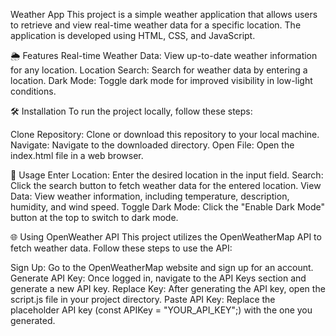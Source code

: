 Weather App
This project is a simple weather application that allows users to retrieve and view real-time weather data for a specific location. The application is developed using HTML, CSS, and JavaScript.

🌦️ Features
Real-time Weather Data: View up-to-date weather information for any location.
Location Search: Search for weather data by entering a location.
Dark Mode: Toggle dark mode for improved visibility in low-light conditions.

🛠️ Installation
To run the project locally, follow these steps:

Clone Repository: Clone or download this repository to your local machine.
Navigate: Navigate to the downloaded directory.
Open File: Open the index.html file in a web browser.

🚀 Usage
Enter Location: Enter the desired location in the input field.
Search: Click the search button to fetch weather data for the entered location.
View Data: View weather information, including temperature, description, humidity, and wind speed.
Toggle Dark Mode: Click the "Enable Dark Mode" button at the top to switch to dark mode.

🌐 Using OpenWeather API
This project utilizes the OpenWeatherMap API to fetch weather data. Follow these steps to use the API:

Sign Up: Go to the OpenWeatherMap website and sign up for an account.
Generate API Key: Once logged in, navigate to the API Keys section and generate a new API key.
Replace Key: After generating the API key, open the script.js file in your project directory.
Paste API Key: Replace the placeholder API key (const APIKey = "YOUR_API_KEY";) with the one you generated.